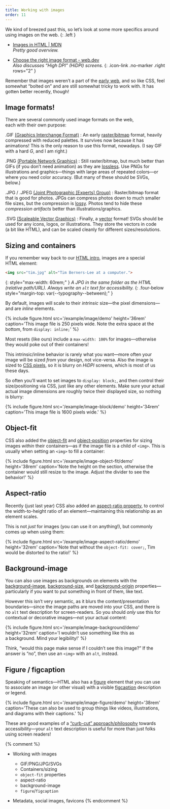 ```yaml
---
title: Working with images
order: 11
---
```




We kind of breezed past this, so let’s look at some more specifics around using images on the web.
{: .left }

* [Images in HTML | MDN](https://developer.mozilla.org/en-US/docs/Learn/HTML/Multimedia_and_embedding/Images_in_HTML) \
	*Pretty good overview.*

* [Choose the right image format - web.dev](https://web.dev/choose-the-right-image-format/) \
	*Also discusses “High DPI” (HiDPI) screens.*
{: .icon-link .no-marker .right rows="2" }

Remember that images weren’t a part of the [early web](/topic/everything/#when-was-the-web-invented), and so like CSS, feel somewhat “bolted on” and are still somewhat tricky to work with. It has gotten better recently, though!



## Image formats!

There are several commonly used image formats on the web, each with their own purpose:

.GIF [(Graphics Interchange Format)](https://developer.mozilla.org/en-US/docs/Web/Media/Formats/Image_types#gif_graphics_interchange_format)
: An early [raster/bitmap](https://en.wikipedia.org/wiki/Raster_graphics) format, heavily compressed with reduced palettes. It survives now because it has animations! This is the only reason to use this format, nowadays. (I say GIF with a hard *G*, and I am right.)

.PNG [(Portable Network Graphics)](https://developer.mozilla.org/en-US/docs/Web/Media/Formats/Image_types#png_portable_network_graphics)
: Still raster/bitmap, but much better than GIFs (if you don’t need animation) as they are [lossless](https://en.wikipedia.org/wiki/Portable_Network_Graphics#Advantages). Use PNGs for illustrations and graphics—things with large areas of repeated colors—or where you need color accuracy. (But many of these should be SVGs, below.)

.JPG / .JPEG [(Joint Photographic [Experts] Group)](https://developer.mozilla.org/en-US/docs/Web/Media/Formats/Image_types#png_portable_network_graphics)
: Raster/bitmap format that is good for photos. JPGs can compress photos down to much smaller file sizes, but the compression is [lossy](https://en.wikipedia.org/wiki/JPEG#Effects_of_JPEG_compression). Photos tend to hide these *compression artifacts* better than illustrations/graphics.

.SVG [(Scaleable Vector Graphics)](https://developer.mozilla.org/en-US/docs/Web/Media/Formats/Image_types#svg_scalable_vector_graphics)
: Finally, a [vector](https://en.wikipedia.org/wiki/Vector_graphics) format! SVGs should be used for any icons, logos, or illustrations. They store the vectors in code (a bit like HTML), and can be scaled cleanly for different sizes/resolutions.



## Sizing and containers



If you remember way back to our [HTML intro](/topic/html/), images are a special HTML element:

```html
<img src="tim.jpg" alt="Tim Berners-Lee at a computer.">
```
{: style="max-width: 60rem;" }
*A JPG in the same folder as the HTML (relative path/URL). Always write an `alt` text for accessibility.*
{: .four-below style="margin-top: var(--typography--between);" }



By default, images will scale to their *intrinsic* size—the pixel dimensions—and are *inline* elements.

{% include figure.html src='/example/image/demo' height='36rem' caption='This image file is 250 pixels wide. Note the extra space at the bottom, from `display: inline;`' %}

Most resets (like ours) include a `max-width: 100%` for <nobr>images—</nobr>otherwise they would poke out of their containers!

This intrinsic/inline behavior is rarely what you <nobr>want—</nobr>more often your image will be sized *from* your design, not vice-versa. Also the image is sized to [CSS pixels](https://tomroth.com.au/dpr/), so it is blurry on *HiDPI* screens, which is most of us these days.

So often you’ll want to set images to `display: block;`, and then control their size/positioning via CSS, just like any other elements. Make sure your actual actual image dimensions are roughly twice their displayed size, so nothing is blurry:

{% include figure.html src='/example/image-block/demo' height='34rem' caption='This image file is 1600 pixels wide.' %}



## Object-fit



CSS also added the [object-fit](https://developer.mozilla.org/en-US/docs/Web/CSS/object-fit) and [object-position](https://developer.mozilla.org/en-US/docs/Web/CSS/object-position) properties for sizing images *within* their containers—as if the image file is a child of `<img>`. This is usually when setting an `<img>` to fill a container:

{% include figure.html src='/example/image-object-fit/demo' height='38rem' caption='Note the height on the section, otherwise the container would still resize to the image. Adjust the divider to see the behavior!' %}



## Aspect-ratio



Recently (just last year) CSS also added an [aspect-ratio property](https://developer.mozilla.org/en-US/docs/Web/CSS/aspect-ratio), to control the width-to-height ratio of an element—maintaining this relationship as an element scales.

This is not *just* for images (you can use it on anything!), but commonly comes up when using them:

{% include figure.html src='/example/image-aspect-ratio/demo' height='32rem' caption='Note that without the `object-fit: cover;`, Tim would be distorted to the ratio!' %}



## Background-image



You can also use images as backgrounds on elements with the [background-image](https://developer.mozilla.org/en-US/docs/Web/CSS/background-image), [background-size](https://developer.mozilla.org/en-US/docs/Web/CSS/background-size), and [background-origin](https://developer.mozilla.org/en-US/docs/Web/CSS/background-origin) <nobr>properties—</nobr>particularly if you want to put something in front of them, like text.

However this isn’t very semantic, as it blurs the content/<wbr>presentation boundaries—since the image paths are moved into your CSS, and there is no `alt` text description for screen-readers. So you should *only* use this for contextual or decorative images—not your actual content:

{% include figure.html src='/example/image-background/demo' height='32rem' caption='I wouldn’t use something like this as a background. Mind your legibility!' %}



Think, “would this page make sense if I couldn’t see this image?” If the answer is “no”, then use an `<img>` with an `alt`, instead.



## Figure / figcaption



Speaking of semantics—HTML also has a [figure](https://developer.mozilla.org/en-US/docs/Web/HTML/Element/figure) element that you can use to associate an image (or other visual) with a visible [figcaption](https://developer.mozilla.org/en-US/docs/Web/HTML/Element/figcaption) description or legend.

{% include figure.html src='/example/image-figure/demo' height='38rem' caption='These can also be used to group things like videos, illustrations, and diagrams with their captions.' %}

These are good examples of a [“curb-cut” approach/<wbr>philosophy](https://dceg.cancer.gov/about/diversity-inclusion/inclusivity-minute/2021/curb-cut-effect) towards accessibility—your `alt` text description is useful for more than just folks using screen readers!




{% comment %}
- Working with images

	- GIF/PNG/JPG/SVGs
	- Containers/sizing
	- `object-fit` properties
	- aspect-ratio
	- background-image
	- `figure`/`figcaption`

- Metadata, social images, favicons
{% endcomment %}
